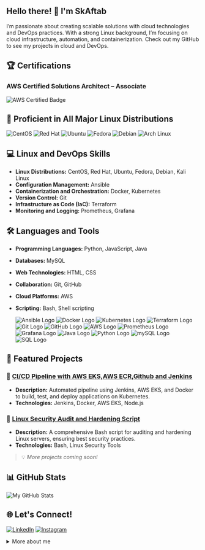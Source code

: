 <!-- Gif Section (moved to the right) -->
## Hello there! 👋 I'm SkAftab

<!-- About Me Section -->
I’m passionate about creating scalable solutions with cloud technologies and DevOps practices. With a strong Linux background, I’m focusing on cloud infrastructure, automation, and containerization. Check out my GitHub to see my projects in cloud and DevOps.

<!-- Certifications Section -->
## 🏆 Certifications

### AWS Certified Solutions Architect – Associate  
![AWS Certified Badge](https://images.credly.com/size/240x240/images/0e284c3f-5164-4b21-8660-0d84737941bc/image.png)

<!-- Animated Servers Showcase Section -->
## 🚀 Proficient in All Major Linux Distributions

![CentOS](https://img.icons8.com/?size=50&id=_blXzVtROzHQ&format=png) ![Red Hat](https://img.icons8.com/?size=50&id=ZbBhBW0N2q3D&format=png) ![Ubuntu](https://img.icons8.com/?size=50&id=63208&format=png) ![Fedora](https://img.icons8.com/?size=50&id=101665&format=png) ![Debian](https://img.icons8.com/?size=50&id=17838&format=png) ![Arch Linux](https://img.icons8.com/?size=50&id=13443&format=png)

<!-- Linux and DevOps Skills Section -->
## 💻 Linux and DevOps Skills

- **Linux Distributions:** CentOS, Red Hat, Ubuntu, Fedora, Debian, Kali Linux
- **Configuration Management:** Ansible
- **Containerization and Orchestration:** Docker, Kubernetes
- **Version Control:** Git
- **Infrastructure as Code (IaC):** Terraform
- **Monitoring and Logging:** Prometheus, Grafana

<!-- Languages and Tools Section -->
## 🛠️ Languages and Tools

- **Programming Languages:** Python, JavaScript, Java
- **Databases:** MySQL
- **Web Technologies:** HTML, CSS
- **Collaboration:** Git, GitHub
- **Cloud Platforms:** AWS
- **Scripting:** Bash, Shell scripting
  
  <!-- logos -->
  ![Ansible Logo](https://img.icons8.com/?size=38&id=SJNUZD3A4el4&format=png)
  ![Docker Logo](https://img.icons8.com/?size=38&id=22813&format=png)
  ![Kubernetes Logo](https://img.icons8.com/?size=38&id=cvzmaEA4kC0o&format=png)
  ![Terraform Logo](https://img.icons8.com/?size=38&id=kEkT1u7zTDk5&format=png)
![Git Logo](https://img.icons8.com/?size=38&id=20906&format=png)
![GitHub Logo](https://img.icons8.com/?size=38&id=AZOZNnY73haj&format=png)
![AWS Logo](https://img.icons8.com/?size=38&id=wU62u24brJ44&format=png&color=1A6DFF,C822FF)
![Prometheus Logo](https://img.icons8.com/?size=38&id=Ei4ZhVQvIMHE&format=png)
![Grafana Logo](https://img.icons8.com/?size=38&id=9uVrNMu3Zx1K&format=png)
![Java Logo](https://img.icons8.com/?size=38&id=Pd2x9GWu9ovX&format=png)
![Python Logo](https://img.icons8.com/?size=38&id=13441&format=png)
![mySQL Logo](https://img.icons8.com/?size=38&id=UFXRpPFebwa2&format=png)
![SQL Logo](https://img.icons8.com/?size=38&id=ldAV1F3sx1VI&format=png)

<!-- Project Section -->
## 📂 Featured Projects

### 🌟 **[CI/CD Pipeline with AWS EKS,AWS ECR,Github and Jenkins](https://github.com/skaftab-in/aws-cicd-pipeline-eks-ecr.git)**
- **Description:** Automated pipeline using Jenkins, AWS EKS, and Docker to build, test, and deploy applications on Kubernetes.
- **Technologies:** Jenkins, Docker, AWS EKS, Node.js

### 🌟 **[Linux Security Audit and Hardening Script](https://github.com/skaftab-in/linux-security-audit.git)**
- **Description:** A comprehensive Bash script for auditing and hardening Linux servers, ensuring best security practices.
- **Technologies:** Bash, Linux Security Tools




> 💡 *More projects coming soon!*

<!-- GitHub Stats Section -->
## 📊 GitHub Stats

![My GitHub Stats](https://github-readme-stats.vercel.app/api?username=skaftab-in&show_icons=true&theme=radical)

<!-- Contact Section -->
## 🌐 Let's Connect!

[![LinkedIn](https://img.icons8.com/?size=38&id=13930&format=png)](http://www.linkedin.com/in/sk-aftab-428b15259)
[![Instagram](https://img.icons8.com/?size=38&id=32323&format=png)](https://www.instagram.com/skaftab.in?igsh=cnp0dGZyNzMxOHhh)

<!-- Footer Section -->
<details>
  <summary>More about me</summary>
  
  <!-- Additional Details Section -->
  I am constantly exploring new technologies, seeking opportunities to optimize workflows, and enhancing my skills to deliver high-quality solutions. Feel free to explore more about my projects, contributions, and achievements!

  <!-- Fun Facts Section -->
  ### Fun Facts
  
  - 🌱 I believe in lifelong learning.
  - 🎸 I enjoy playing the VideoGame during my free time.
</details>

